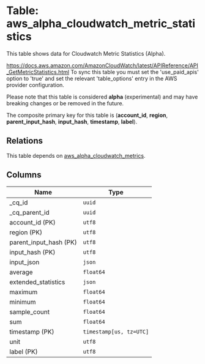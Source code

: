 # Table: aws_alpha_cloudwatch_metric_statistics

This table shows data for Cloudwatch Metric Statistics (Alpha).

https://docs.aws.amazon.com/AmazonCloudWatch/latest/APIReference/API_GetMetricStatistics.html
To sync this table you must set the 'use_paid_apis' option to 'true' and set the relevant 'table_options' entry in the AWS provider configuration.

Please note that this table is considered **alpha** (experimental) and may have breaking changes or be removed in the future.

The composite primary key for this table is (**account_id**, **region**, **parent_input_hash**, **input_hash**, **timestamp**, **label**).

## Relations

This table depends on [aws_alpha_cloudwatch_metrics](aws_alpha_cloudwatch_metrics.md).

## Columns

| Name          | Type          |
| ------------- | ------------- |
|_cq_id|`uuid`|
|_cq_parent_id|`uuid`|
|account_id (PK)|`utf8`|
|region (PK)|`utf8`|
|parent_input_hash (PK)|`utf8`|
|input_hash (PK)|`utf8`|
|input_json|`json`|
|average|`float64`|
|extended_statistics|`json`|
|maximum|`float64`|
|minimum|`float64`|
|sample_count|`float64`|
|sum|`float64`|
|timestamp (PK)|`timestamp[us, tz=UTC]`|
|unit|`utf8`|
|label (PK)|`utf8`|